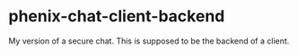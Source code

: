 # phenix-chat-client-backend
My version of a secure chat. This is supposed to be the backend of a client.
